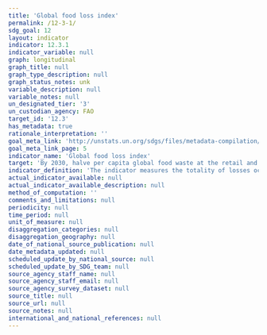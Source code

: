 ```yaml
---
title: 'Global food loss index'
permalink: /12-3-1/
sdg_goal: 12
layout: indicator
indicator: 12.3.1
indicator_variable: null
graph: longitudinal
graph_title: null
graph_type_description: null
graph_status_notes: unk
variable_description: null
variable_notes: null
un_designated_tier: '3'
un_custodian_agency: FAO
target_id: '12.3'
has_metadata: true
rationale_interpretation: ''
goal_meta_link: 'http://unstats.un.org/sdgs/files/metadata-compilation/Metadata-Goal-12.pdf'
goal_meta_link_page: 5
indicator_name: 'Global food loss index'
target: 'By 2030, halve per capita global food waste at the retail and consumer levels and reduce food losses along production and supply chains, including post-harvest losses.'
indicator_definition: 'The indicator measures the totality of losses occurring from the time at which production of an agricultural product is recorded until it reaches the final consumer as food. While calculated on a quantity basis, it is subsequently transformed to dietary energy supplies (in kcal) per capita allowing consistent aggregation and then indexed. The indicator will be calculated on an annual frequency broken down by country and commodity.'
actual_indicator_available: null
actual_indicator_available_description: null
method_of_computation: ''
comments_and_limitations: null
periodicity: null
time_period: null
unit_of_measure: null
disaggregation_categories: null
disaggregation_geography: null
date_of_national_source_publication: null
date_metadata_updated: null
scheduled_update_by_national_source: null
scheduled_update_by_SDG_team: null
source_agency_staff_name: null
source_agency_staff_email: null
source_agency_survey_dataset: null
source_title: null
source_url: null
source_notes: null
international_and_national_references: null
---
```

